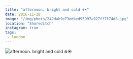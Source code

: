 ```yaml
---
title: "afternoon. bright and cold ❄️☀️"
date: 2016-11-28
image: "/img/photo/242dab9e73edbed95997a927ff7f74d8.jpg"
location: "Shoreditch"
instagram: true
tags:
 - london
---
```


![afternoon. bright and cold ❄️☀️](/img/photo/242dab9e73edbed95997a927ff7f74d8.jpg)
